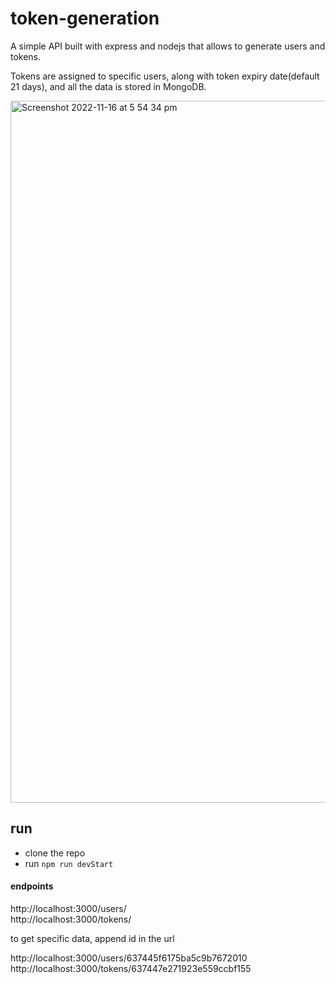 # token-generation

A simple API built with express and nodejs that allows to generate users and
tokens.

Tokens are assigned to specific users, along with token expiry date(default 21 days), and all the data is stored in MongoDB.

<img width="1123" alt="Screenshot 2022-11-16 at 5 54 34 pm" src="https://user-images.githubusercontent.com/42713799/202106940-d2278e5e-237c-4a58-a9af-b63978b5372a.png">

## run

- clone the repo
- run `npm run devStart`

#### endpoints

http://localhost:3000/users/  
http://localhost:3000/tokens/

to get specific data, append id in the url

http://localhost:3000/users/637445f6175ba5c9b7672010  
http://localhost:3000/tokens/637447e271923e559ccbf155
